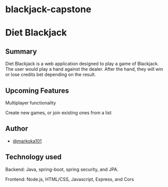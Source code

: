 # blackjack-capstone
# Diet Blackjack

## Summary
Diet Blackjack is a web application designed to play a game of Blackjack. The user would
play a hand against the dealer. After the hand, they will win or lose credits bet depending
on the result.

## Upcoming Features
Multiplayer functionality

Create new games, or join existing ones from a list

## Author
- [@markoka101](https://github.com/markoka101)

## Technology used

Backend: Java, spring-boot, spring security, and JPA.

Frontend: Node.js, HTML/CSS, Javascript, Express, and Cors
